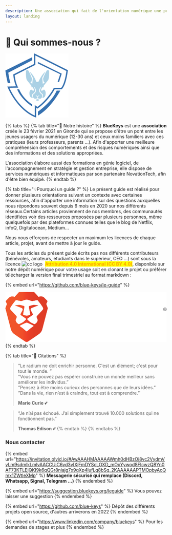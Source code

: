 ```yaml
---
description: Une association qui fait de l'orientation numérique une priorité
layout: landing
---
```


# 📖 Qui sommes-nous ?

![](<../.gitbook/assets/logox200 (2) (3) (3) (3) (3).png>)

{% tabs %}
{% tab title="🔖 Notre histoire" %}
**BlueKeys** est une **association** créée le 23 février 2021 en Gironde qui se propose d'être un pont entre les  jeunes usagers du numérique (12-30 ans) et ceux moins familiers avec ces pratiques (leurs professeurs, parents ...). Afin d'apporter une meilleure compréhension des comportements et des risques numériques ainsi que des informations et des solutions appropriées.

L'association élabore aussi des formations en génie logiciel, de l'accompagnement en stratégie et gestion entreprise, elle dispose de services numériques et informatiques par son partenaire NovationTech,  afin d'être bien équipé.
{% endtab %}

{% tab title="💡Pourquoi un guide ?" %}
Le présent guide est réalisé pour donner plusieurs orientations suivant un contexte avec certaines ressources, afin d'apporter une information sur des questions auxquelles nous répondons souvent depuis 6 mois en 2020 sur nos différents réseaux.Certains articles proviennent de nos membres, des communautés identifiées voir des ressources proposées par plusieurs personnes, même quelquefois par des plateformes connues telles que le blog de Netflix, infoQ, Digitalocean, Medium...

Nous nous efforçons de respecter un maximum les licences de chaque article, projet, avant de mettre à jour le guide.



Tous les articles du présent guide écrits pas nos différents contributeurs (bénévoles, amateurs, étudiants dans le supérieur, CEO ...) sont sous la licence <img src="https://creativecommons.org/images/deed/cc_icon_white_x2.png" alt="cc logo" data-size="line"> <img src="https://creativecommons.org/images/deed/attribution_icon_white_x2.png" alt="" data-size="line"> <mark style="color:orange;">**Attribution 4.0 International (CC BY 4.0)**</mark>, disponible sur notre dépôt numérique pour votre usage soit en clonant le projet ou préférer télécharger la version final trimestriel au format markdown :&#x20;

{% embed url="https://github.com/blue-keys/le-guide" %}



![Vous pouvez nous laisser un pourboire directement sur nos sites web depuis le navigateur Brave.](../.gitbook/assets/brave-logo.svg)
{% endtab %}

{% tab title="🧡 Citations" %}
> ”Le radium ne doit enrichir personne. C'est un élément; c'est pour tout le monde. ”\
> ”Vous ne pouvez pas espérer construire un monde meilleur sans améliorer les individus.”\
> ”Pensez à être moins curieux des personnes que de leurs idées.”\
> ”Dans la vie, rien n’est à craindre, tout est à comprendre.”
>
> **Marie Curie** 💕



> “Je n’ai pas échoué. J’ai simplement trouvé 10.000 solutions qui ne fonctionnent pas.”
>
> **Thomas Edison** 💕
{% endtab %}
{% endtabs %}

### **Nous contacter**

{% embed url="https://invitation.olvid.io/#AwAAAHMAAAAAWmh0dHBzOi8vc2VydmVyLm9sdmlkLmlvAACCUiC6yd3yIXjFmDYScLOXD_mOxYywod8FIcwzQ8Yn0AF73KTLEjQKI9k6qQGr8niajg7x9qXp4lufLq8bSq_2KAAAAAAPTMOpbyAoQmx1ZWtleXMp" %}
**Messagerie sécurisé qui remplace (Discord, Whatsapp, Signal, Telegram ...)**
{% endembed %}

{% embed url="https://suggestion.bluekeys.org/leguide" %}
Vous pouvez laisser une suggestion
{% endembed %}

{% embed url="https://github.com/blue-keys" %}
Dépôt des différents projets open source, d'autres arriverons en 2022
{% endembed %}

{% embed url="https://www.linkedin.com/company/bluekeys" %}
Pour les demandes de stages et plus
{% endembed %}
